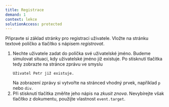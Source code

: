 ```yaml
---
title: Registrace
demand: 1
context: lekce
solutionAccess: protected
---
```


Připravte si základ stránky pro registraci uživatele. Vložte na stránku textové políčko a tlačítko s nápisem _registrovat_.

1. Nechte uživatele zadat do políčka své uživatelské jméno. Budeme simulovat situaci, kdy uživatelské jméno již existuje. Po stisknutí tlačítka tedy zobrazte na stránce zprávu ve smyslu
   ```text
   Uživatel Petr již existuje.
   ```
   Na zobrazení zprávy si vytvořte na stránced vhodný prvek, například `p` nebo `div`.
1. Při stisknutí tlačítka změňte jeho nápis na _zkusit znova_. Nevybírejte však tlačítko z dokumentu, použijte vlastnost `event.target`.
